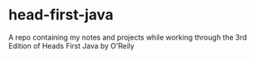 # head-first-java
A repo containing my notes and projects while working through the 3rd Edition of Heads First Java by O'Reily
